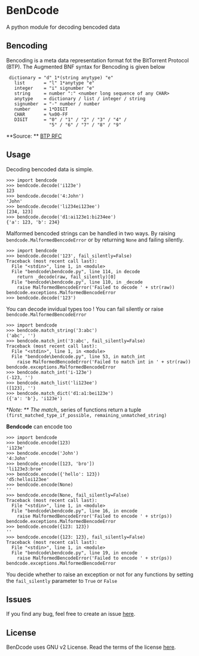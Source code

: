 # BenDcode

A python module for decoding bencoded data

## Bencoding

Bencoding is a meta data representation format fot the BitTorrent Protocol (BTP). 
The Augmented BNF syntax for Bencoding is given below

```
 dictionary = "d" 1*(string anytype) "e" 
   list       = "l" 1*anytype "e"
   integer    = "i" signumber "e"
   string     = number ":" <number long sequence of any CHAR>
   anytype    = dictionary / list / integer / string
   signumber  = "-" number / number
   number     = 1*DIGIT
   CHAR       = %x00-FF 
   DIGIT      = "0" / "1" / "2" / "3" / "4" /
                "5" / "6" / "7" / "8" / "9"
```
**Source: ** [BTP RFC](http://jonas.nitro.dk/bittorrent/bittorrent-rfc.html)

## Usage

Decoding bencoded data is simple.

```
>>> import bendcode
>>> bendcode.decode('i123e')
123
>>> bendcode.decode('4:John')
'John'
>>> bendcode.decode('li234ei123ee')
[234, 123]
>>> bendcode.decode('d1:ai123e1:bi234ee')
{'a': 123, 'b': 234}
```

Malformed bencoded strings can be handled in two ways.
By raising `bendcode.MalformedBencodeError` or by returning `None` and failing silently.

```
>>> import bendcode
>>> bendcode.decode('123', fail_silently=False)
Traceback (most recent call last):
  File "<stdin>", line 1, in <module>
  File "bendcode\bendcode.py", line 114, in decode
    return _decode(raw, fail_silently)[0]
  File "bendcode\bendcode.py", line 110, in _decode
    raise MalformedBencodeError('Failed to decode ' + str(raw))
bendcode.exceptions.MalformedBencodeError
>>> bendcode.decode('123')
```

You can decode invidual types too ! You can fail silently or raise `bendcode.MalformedBencodeError`

```
>>> import bendcode
>>> bendcode.match_string('3:abc')
('abc', '')
>>> bendcode.match_int('3:abc', fail_silently=False)
Traceback (most recent call last):
  File "<stdin>", line 1, in <module>
  File "bendcode\bendcode.py", line 53, in match_int
    raise MalformedBencodeError('Failed to match int in ' + str(raw))
bendcode.exceptions.MalformedBencodeError
>>> bendcode.match_int('i-123e')
(-123, '')
>>> bendcode.match_list('li123ee')
([123], '')
>>> bendcode.match_dict('d1:a1:bei123e')
({'a': 'b'}, 'i123e')
```

**Note: ** The match_* series of functions return a tuple `(first_matched_type_if_possible, remaining_unmatched_string)`

**Bendcode** can encode too 

```
>>> import bendcode
>>> bendcode.encode(123)
'i123e'
>>> bendcode.encode('John')
'4:John'
>>> bendcode.encode([123, 'bro'])
'li123e3:broe'
>>> bendcode.encode({'hello': 123})
'd5:helloi123ee'
>>> bendcode.encode(None)
''
>>> bendcode.encode(None, fail_silently=False)
Traceback (most recent call last):
  File "<stdin>", line 1, in <module>
  File "bendcode\bendcode.py", line 16, in encode
    raise MalformedBencodeError('Failed to encode ' + str(ps))
bendcode.exceptions.MalformedBencodeError
>>> bendcode.encode({123: 123})
''
>>> bendcode.encode({123: 123}, fail_silently=False)
Traceback (most recent call last):
  File "<stdin>", line 1, in <module>
  File "bendcode\bendcode.py", line 19, in encode
    raise MalformedBencodeError('Failed to encode ' + str(ps))
bendcode.exceptions.MalformedBencodeError
```

You decide whether to raise an exception or not for any functions by setting the `fail_silently` parameter to `True` or `False`

## Issues

If you find any bug, feel free to create an issue [here](https://github.com/sanketh95/BenDcode/issues).

## License

BenDcode uses GNU v2 License. Read the terms of the license [here](LICENSE.txt).